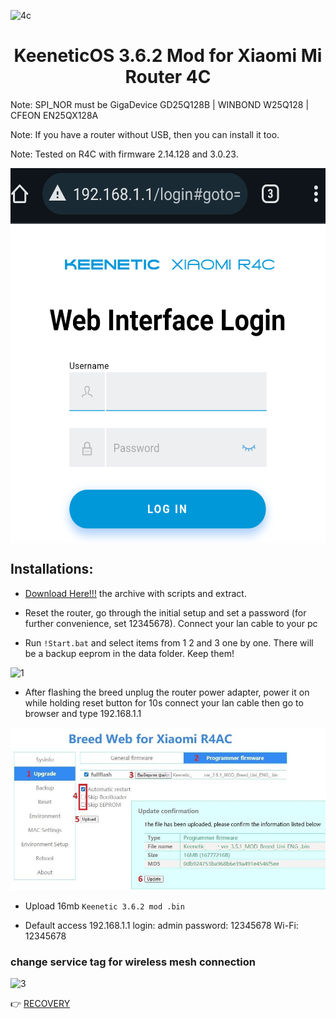 

![4c](https://github.com/xiv3r/Xiaomi-Mi-Router-4C-Keenetic-v3.6.2/assets/117867334/a6916740-8bd3-4a99-b3e4-5430dffad04d)



## <h1 align="center">KeeneticOS 3.6.2 Mod for Xiaomi Mi Router 4C </h1>
Note: SPI_NOR must be GigaDevice GD25Q128B | WINBOND W25Q128 | CFEON EN25QX128A

Note: If you have a router without USB, then you can install it too.

Note: Tested on R4C with firmware 2.14.128 and 3.0.23.

<img align="center" width="800" height="600" src="https://github.com/xiv3r/Xiaomi-Mi-Router-4A-Gigabit-KeeneticOS-3.7.4/blob/main/firmwares/Screenshot_2023_1227_121024.png">




## Installations:

- [Download Here!!!](https://codeload.github.com/xiv3r/Xiaomi-Mi-Router-4C-Keenetic-v3.6.2/zip/refs/heads/main) the archive with scripts and extract.


- Reset the router, go through the initial setup and set a password (for further convenience, set 12345678). Connect your    lan cable to your pc

- Run `!Start.bat` and select items from 1 2 and 3 one by one. There will be a backup eeprom in the data folder. Keep them!

![1](https://github.com/xiv3r/Xiaomi-Mi-Router-4C-Keenetic-v3.6.2/assets/117867334/516ad8f4-8a19-4cc6-bc42-08306ae8bf41)


- After flashing the breed unplug the router power adapter, power it on while holding reset button for 10s connect your lan cable then go to browser and type 192.168.1.1

<img src="https://github.com/xiv3r/Xiaomi-Mi-Router-4C-Keenetic-v3.6.2/blob/main/Êàê%2Bïðîøèâàòü.jpg">


- Upload 16mb `Keenetic 3.6.2 mod .bin`


- Default access 192.168.1.1 login: admin password: 12345678 Wi-Fi: 12345678

### change service tag for wireless mesh connection
![3](https://github.com/xiv3r/Xiaomi-Mi-Router-4C-Keenetic-v3.6.2/assets/117867334/a3ddebb9-c2d3-41cd-b1fe-40b21001223d)


👉 [RECOVERY](https://github.com/xiv3r/Xiaomi-Mi-Router-4C-CH341A-Flasher)
